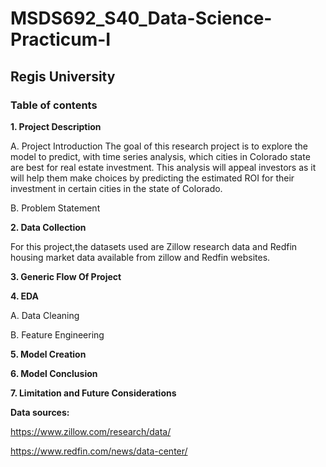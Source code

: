 # MSDS692_S40_Data-Science-Practicum-I

## Regis University

### Table of contents 

**1. Project Description**

  A. Project Introduction 
  The goal of this research project is to explore the model to predict, with time series analysis, which cities in Colorado state are best for real estate investment. This analysis will appeal investors as it will help them make choices by predicting the estimated ROI for their investment in certain cities in the state of Colorado.
  
  B. Problem Statement

**2. Data Collection**

For this project,the datasets used are Zillow research data and Redfin housing market data available from zillow and Redfin websites.

**3. Generic Flow Of Project**


**4. EDA**

  A. Data Cleaning

  B. Feature Engineering

**5. Model Creation**

**6. Model Conclusion**

**7. Limitation and Future Considerations**

**Data sources:**

https://www.zillow.com/research/data/ 

https://www.redfin.com/news/data-center/ 
